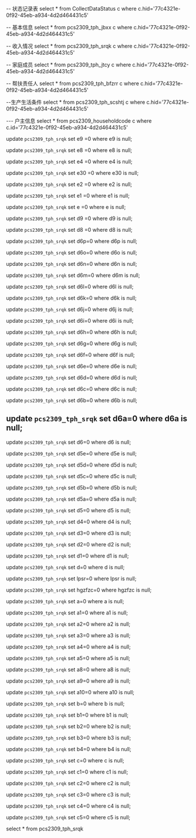 -- 状态记录表
select * from CollectDataStatus c  where c.hid='77c4321e-0f92-45eb-a934-4d2d464431c5'


-- 基本信息
select * from pcs2309_tph_jbxx c where c.hid='77c4321e-0f92-45eb-a934-4d2d464431c5'

-- 收入情况
select * from pcs2309_tph_srqk c where c.hid='77c4321e-0f92-45eb-a934-4d2d464431c5'

-- 家庭成员
select * from pcs2309_tph_jtcy c where c.hid='77c4321e-0f92-45eb-a934-4d2d464431c5'

-- 帮扶责任人
select * from pcs2309_tph_bfzrr c where c.hid='77c4321e-0f92-45eb-a934-4d2d464431c5'

--生产生活条件
select * from pcs2309_tph_scshtj c where c.hid='77c4321e-0f92-45eb-a934-4d2d464431c5'


--- 户主信息
select * from pcs2309_householdcode c where c.id='77c4321e-0f92-45eb-a934-4d2d464431c5'






update  `pcs2309_tph_srqk` set e9 =0 where e9 is null;

update  `pcs2309_tph_srqk` set e8 =0 where e8 is null;

update  `pcs2309_tph_srqk` set e4 =0 where e4 is null;

update  `pcs2309_tph_srqk` set e30 =0 where e30 is null;

update  `pcs2309_tph_srqk` set e2 =0 where e2 is null;

update  `pcs2309_tph_srqk` set e1 =0 where e1 is null;

update  `pcs2309_tph_srqk` set e =0 where e is null;

update  `pcs2309_tph_srqk` set d9 =0 where d9 is null;

update  `pcs2309_tph_srqk` set d8 =0 where d8 is null;

update  `pcs2309_tph_srqk` set  d6p=0 where d6p is null;

update  `pcs2309_tph_srqk` set  d6o=0 where d6o is null;

update  `pcs2309_tph_srqk` set  d6n=0 where d6n is null;

update  `pcs2309_tph_srqk` set  d6m=0 where d6m is null;

update  `pcs2309_tph_srqk` set  d6l=0 where d6l is null;

update  `pcs2309_tph_srqk` set  d6k=0 where d6k is null;

update  `pcs2309_tph_srqk` set  d6j=0 where d6j is null;

update  `pcs2309_tph_srqk` set  d6i=0 where d6i is null;

update  `pcs2309_tph_srqk` set  d6h=0 where d6h is null;

update  `pcs2309_tph_srqk` set  d6g=0 where d6g is null;

update  `pcs2309_tph_srqk` set  d6f=0 where d6f is null;

update  `pcs2309_tph_srqk` set  d6e=0 where d6e is null;

update  `pcs2309_tph_srqk` set  d6d=0 where d6d is null;

update  `pcs2309_tph_srqk` set  d6c=0 where d6c is null;

update  `pcs2309_tph_srqk` set  d6b=0 where d6b is null;

update  `pcs2309_tph_srqk` set  d6a=0 where d6a is null;
---------

update  `pcs2309_tph_srqk` set  d6=0 where d6 is null;

update  `pcs2309_tph_srqk` set  d5e=0 where d5e is null;

update  `pcs2309_tph_srqk` set  d5d=0 where d5d is null;

update  `pcs2309_tph_srqk` set  d5c=0 where d5c is null;

update  `pcs2309_tph_srqk` set  d5b=0 where d5b is null;

update  `pcs2309_tph_srqk` set  d5a=0 where d5a is null;

update  `pcs2309_tph_srqk` set  d5=0 where d5 is null;

update  `pcs2309_tph_srqk` set  d4=0 where d4 is null;

update  `pcs2309_tph_srqk` set  d3=0 where d3 is null;

update  `pcs2309_tph_srqk` set  d2=0 where d2 is null;

update  `pcs2309_tph_srqk` set  d1=0 where d1 is null;

update  `pcs2309_tph_srqk` set  d=0 where d is null;

update  `pcs2309_tph_srqk` set  lpsr=0 where lpsr is null;

update  `pcs2309_tph_srqk` set  hgzfzc=0 where hgzfzc is null;

update  `pcs2309_tph_srqk` set  a=0 where a is null;

update  `pcs2309_tph_srqk` set  a1=0 where a1 is null;

update  `pcs2309_tph_srqk` set  a2=0 where a2 is null;

update  `pcs2309_tph_srqk` set  a3=0 where a3 is null;

update  `pcs2309_tph_srqk` set  a4=0 where a4 is null;

update  `pcs2309_tph_srqk` set  a5=0 where a5 is null;

update  `pcs2309_tph_srqk` set  a8=0 where a8 is null;

update  `pcs2309_tph_srqk` set  a9=0 where a9 is null;

update  `pcs2309_tph_srqk` set  a10=0 where a10 is null;

update  `pcs2309_tph_srqk` set  b=0 where b is null;

update  `pcs2309_tph_srqk` set  b1=0 where b1 is null;

update  `pcs2309_tph_srqk` set  b2=0 where b2 is null;

update  `pcs2309_tph_srqk` set  b3=0 where b3 is null;

update  `pcs2309_tph_srqk` set  b4=0 where b4 is null;

update  `pcs2309_tph_srqk` set  c=0 where c is null;

update  `pcs2309_tph_srqk` set  c1=0 where c1 is null;

update  `pcs2309_tph_srqk` set  c2=0 where c2 is null;

update  `pcs2309_tph_srqk` set  c3=0 where c3 is null;

update  `pcs2309_tph_srqk` set  c4=0 where c4 is null;

update  `pcs2309_tph_srqk` set  c5=0 where c5 is null;


select * from pcs2309_tph_srqk 